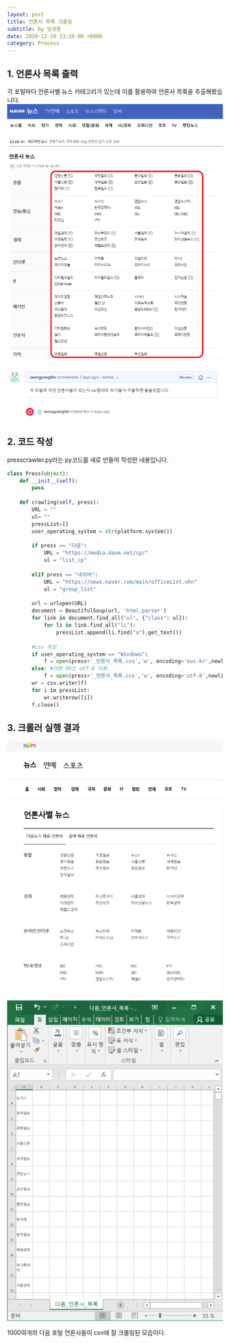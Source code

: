 ```yaml
---
layout: post
title: 언론사 목록 크롤링 
subtitle: by 임성용
date: 2020-12-10 23:26:00 +0900
category: Process
---
```


## 1. 언론사 목록 출력

각 포털마다 언론사별 뉴스 카테고리가 있는데 이를 활용하여 언론사 목록을 추출해봤습니다.
![pc naver page](../assets/img/pc_naver_page.png)

![pc_issue](../assets/img/pc_issue.png)


## 2. 코드 작성

presscrawler.py라는 py코드를 새로 만들어 작성한 내용입니다.

```python
class Press(object):
    def __init__(self):
        pass

    def crawling(self, press):
        URL = ""
        ul= ""
        pressList=[]
        user_operating_system = str(platform.system())
            
        if press == "다음":
            URL = "https://media.daum.net/cp/"
            ul = "list_cp"

        elif press == "네이버":
            URL = "https://news.naver.com/main/officeList.nhn"
            ul = "group_list"
        
        url = urlopen(URL)
        document = BeautifulSoup(url, 'html.parser')
        for link in document.find_all("ul", {"class": ul}):
            for li in link.find_all("li"):
                pressList.append(li.find("a").get_text())

        #csv 작성
        if user_operating_system == "Windows":
            f = open(press+'_언론사_목록.csv','w', encoding='euc-kr',newline='')
        else: #다른 OS는 utf-8 이용.
            f = open(press+'_언론사_목록.csv','w', encoding='utf-8',newline='')
        wr = csv.writer(f)
        for i in pressList:
            wr.writerow([i])
        f.close()
```

## 3. 크롤러 실행 결과

![pc_daum_page](../assets/img/pc_daum_page.png)

![pc_Excel_Pic](../assets/img/pc_Excel_Pic.png)

1000여개의 다음 포털 언론사들이 csv에 잘 크롤링된 모습이다.

